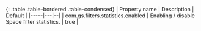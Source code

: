
{: .table .table-bordered .table-condensed}
| Property name | Description | Default   |
|-----|---|--|
| com.gs.filters.statistics.enabled | Enabling / disable Space filter statistics. | true |